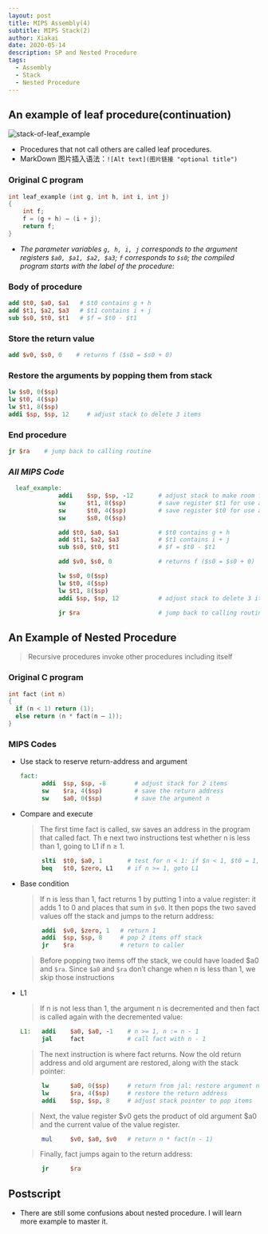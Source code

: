 ```yaml
---
layout: post
title: MIPS Assembly(4)
subtitle: MIPS Stack(2)
author: Xiakai
date: 2020-05-14
description: SP and Nested Procedure
tags:
  - Assembly
  - Stack
  - Nested Procedure
---
```


## An example of leaf procedure(continuation)

![stack-of-leaf_example](leaf_example.png "Stack")

- Procedures that not call others are called leaf procedures.
- MarkDown 图片插入语法：`![Alt text](图片链接 "optional title")`

### **Original C program**

```C
int leaf_example (int g, int h, int i, int j)
{
    int f;
    f = (g + h) – (i + j);
    return f;
}
```

- _The parameter variables `g, h, i, j` corresponds to the argument registers `$a0, $a1, $a2, $a3`; `f` corresponds to `$s0`; the compiled program starts with the label of the procedure:_

### Body of procedure

```MIPS ASM
add $t0, $a0, $a1   # $t0 contains g + h
add $t1, $a2, $a3   # $t1 contains i + j
sub $s0, $t0, $t1   # $f = $t0 - $t1
```

### Store the return value

```MIPS ASM
add $v0, $s0, 0    # returns f ($s0 = $s0 + 0)
```

### Restore the arguments by popping them from stack

```MIPS ASM
lw $s0, 0($sp)
lw $t0, 4($sp)
lw $t1, 8($sp)
addi $sp, $sp, 12     # adjust stack to delete 3 items
```

### End procedure

```MIPS ASM
jr $ra    # jump back to calling routine
```

### _All MIPS Code_

```MIPS ASM
  leaf_example:
              addi    $sp, $sp, -12       # adjust stack to make room for 3 items
              sw      $t1, 8($sp)         # save register $t1 for use afterwards
              sw      $t0, 4($sp)         # save register $t0 for use afterwards
              sw      $s0, 0($sp)

              add $t0, $a0, $a1           # $t0 contains g + h
              add $t1, $a2, $a3           # $t1 contains i + j
              sub $s0, $t0, $t1           # $f = $t0 - $t1

              add $v0, $s0, 0             # returns f ($s0 = $s0 + 0)

              lw $s0, 0($sp)
              lw $t0, 4($sp)
              lw $t1, 8($sp)
              addi $sp, $sp, 12           # adjust stack to delete 3 items

              jr $ra                      # jump back to calling routine
```

## An Example of Nested Procedure

> Recursive procedures invoke other procedures including itself

### Original C program

```C
int fact (int n)
{
  if (n < 1) return (1);
  else return (n * fact(n – 1));
}
```

### MIPS Codes

- Use stack to reserve return-address and argument

  ```MIPS ASM
  fact:
        addi  $sp, $sp, -8        # adjust stack for 2 items
        sw    $ra, 4($sp)         # save the return address
        sw    $a0, 0($sp)         # save the argument n
  ```

- Compare and execute

  > The first time fact is called, sw saves an address in the program that called fact. Th e next two instructions test whether n is less than 1, going to L1 if n ≥ 1.

  ```MIPS ASM
        slti  $t0, $a0, 1       # test for n < 1: if $n < 1, $t0 = 1, if n >= 1, $t0 = 0
        beq   $t0, $zero, L1    # if n >= 1, goto L1
  ```

- Base condition

  > If n is less than 1, fact returns 1 by putting 1 into a value register: it adds 1 to 0 and places that sum in `$v0`. It then pops the two saved values off the stack and jumps to the return address:

  ```MIPS ASM
        addi  $v0, $zero, 1   # return 1
        addi  $sp, $sp, 8     # pop 2 items off stack
        jr    $ra             # return to caller
  ```

  > Before popping two items off the stack, we could have loaded \$a0 and `$ra`. Since `$a0` and `$ra` don’t change when n is less than 1, we skip those instructions

- L1

  > If n is not less than 1, the argument n is decremented and then fact is called again with the decremented value:

  ```MIPS ASM
  L1:   addi    $a0, $a0, -1    # n >= 1, n := n - 1
        jal     fact            # call fact with n - 1
  ```

  > The next instruction is where fact returns. Now the old return address and old argument are restored, along with the stack pointer:

  ```MIPS ASM
        lw      $a0, 0($sp)     # return from jal: restore argument n
        lw      $ra, 4($sp)     # restore the return address
        addi    $sp, $sp, 8     # adjust stack pointer to pop items
  ```

  > Next, the value register $v0 gets the product of old argument $a0 and the current value of the value register.

  ```MIPS ASM
        mul     $v0, $a0, $v0   # return n * fact(n - 1)
  ```

  > Finally, fact jumps again to the return address:

  ```MIPS ASM
        jr      $ra
  ```

## Postscript

- There are still some confusions about nested procedure. I will learn more example to master it.
